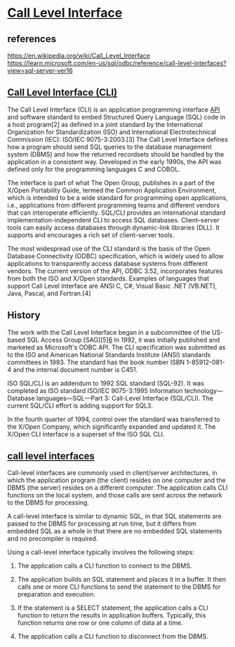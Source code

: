 # **[Call Level Interface](https://en.wikipedia.org/wiki/Call_Level_Interface)**

## references

<https://en.wikipedia.org/wiki/Call_Level_Interface>
<https://learn.microsoft.com/en-us/sql/odbc/reference/call-level-interfaces?view=sql-server-ver16>

## **[Call Level Interface (CLI)](https://en.wikipedia.org/wiki/Call_Level_Interface)**

The Call Level Interface (CLI) is an application programming interface [API](1) and software standard to embed Structured Query Language (SQL) code in a host program[2] as defined in a joint standard by the International Organization for Standardization (ISO) and International Electrotechnical Commission (IEC): ISO/IEC 9075-3:2003.[3] The Call Level Interface defines how a program should send SQL queries to the database management system (DBMS) and how the returned recordsets should be handled by the application in a consistent way. Developed in the early 1990s, the API was defined only for the programming languages C and COBOL.

The interface is part of what The Open Group, publishes in a part of the X/Open Portability Guide, termed the Common Application Environment, which is intended to be a wide standard for programming open applications, i.e., applications from different programming teams and different vendors that can interoperate efficiently. SQL/CLI provides an international standard implementation-independent CLI to access SQL databases. Client–server tools can easily access databases through dynamic-link libraries (DLL). It supports and encourages a rich set of client–server tools.

The most widespread use of the CLI standard is the basis of the Open Database Connectivity (ODBC) specification, which is widely used to allow applications to transparently access database systems from different vendors. The current version of the API, ODBC 3.52, incorporates features from both the ISO and X/Open standards. Examples of languages that support Call Level Interface are ANSI C, C#, Visual Basic .NET (VB.NET), Java, Pascal, and Fortran.[4]

## History

The work with the Call Level Interface began in a subcommittee of the US-based SQL Access Group [SAG][5][6](7) In 1992, it was initially published and marketed as Microsoft's ODBC API. The CLI specification was submitted as to the ISO and American National Standards Institute (ANSI) standards committees in 1993. The standard has the book number ISBN 1-85912-081-4 and the internal document number is C451.

ISO SQL/CLI is an addendum to 1992 SQL standard (SQL-92). It was completed as ISO standard ISO/IEC 9075-3:1995 Information technology—Database languages—SQL—Part 3: Call-Level Interface (SQL/CLI). The current SQL/CLI effort is adding support for SQL3.

In the fourth quarter of 1994, control over the standard was transferred to the X/Open Company, which significantly expanded and updated it. The X/Open CLI interface is a superset of the ISO SQL CLI.

## **[call level interfaces](https://learn.microsoft.com/en-us/sql/odbc/reference/call-level-interfaces?view=sql-server-ver16)**

Call-level interfaces are commonly used in client/server architectures, in which the application program (the client) resides on one computer and the DBMS (the server) resides on a different computer. The application calls CLI functions on the local system, and those calls are sent across the network to the DBMS for processing.

A call-level interface is similar to dynamic SQL, in that SQL statements are passed to the DBMS for processing at run time, but it differs from embedded SQL as a whole in that there are no embedded SQL statements and no precompiler is required.

Using a call-level interface typically involves the following steps:

1. The application calls a CLI function to connect to the DBMS.

2. The application builds an SQL statement and places it in a buffer. It then calls one or more CLI functions to send the statement to the DBMS for preparation and execution.

3. If the statement is a SELECT statement, the application calls a CLI function to return the results in application buffers. Typically, this function returns one row or one column of data at a time.

4. The application calls a CLI function to disconnect from the DBMS.
